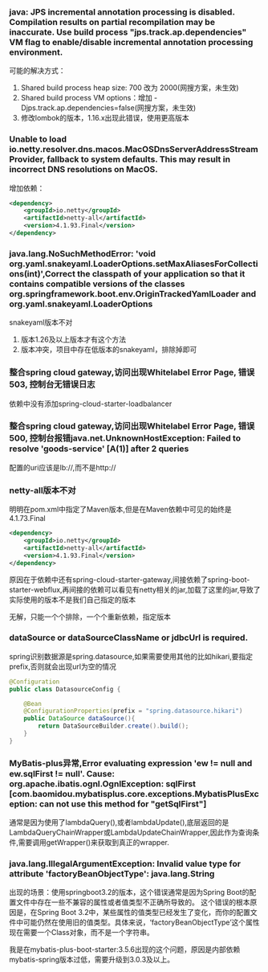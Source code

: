 ### java: JPS incremental annotation processing is disabled. Compilation results on partial recompilation may be inaccurate. Use build process "jps.track.ap.dependencies" VM flag to enable/disable incremental annotation processing environment.
可能的解决方式：
1. Shared build process heap size:  700 改为 2000(网搜方案，未生效)
2. Shared build process VM options：增加 -Djps.track.ap.dependencies=false(网搜方案，未生效)
3. 修改lombok的版本，1.16.x出现此错误，使用更高版本

### Unable to load io.netty.resolver.dns.macos.MacOSDnsServerAddressStreamProvider, fallback to system defaults. This may result in incorrect DNS resolutions on MacOS.
增加依赖：
```xml
<dependency>
    <groupId>io.netty</groupId>
    <artifactId>netty-all</artifactId>
    <version>4.1.93.Final</version>
</dependency>
```

### java.lang.NoSuchMethodError: 'void org.yaml.snakeyaml.LoaderOptions.setMaxAliasesForCollections(int)',Correct the classpath of your application so that it contains compatible versions of the classes org.springframework.boot.env.OriginTrackedYamlLoader and org.yaml.snakeyaml.LoaderOptions
snakeyaml版本不对
1. 版本1.26及以上版本才有这个方法
2. 版本冲突，项目中存在低版本的snakeyaml，排除掉即可

### 整合spring cloud gateway,访问出现Whitelabel Error Page, 错误503, 控制台无错误日志
依赖中没有添加spring-cloud-starter-loadbalancer

### 整合spring cloud gateway,访问出现Whitelabel Error Page, 错误500, 控制台报错java.net.UnknownHostException: Failed to resolve 'goods-service' [A(1)] after 2 queries
配置的uri应该是lb://,而不是http://

### netty-all版本不对
明明在pom.xml中指定了Maven版本,但是在Maven依赖中可见的始终是4.1.73.Final
```xml
<dependency>
    <groupId>io.netty</groupId>
    <artifactId>netty-all</artifactId>
    <version>4.1.93.Final</version>
</dependency>
```
原因在于依赖中还有spring-cloud-starter-gateway,间接依赖了spring-boot-starter-webflux,再间接的依赖可以看见有netty相关的jar,加载了这里的jar,导致了实际使用的版本不是我们自己指定的版本

无解，只能一个个排除，一个个重新依赖，指定版本

### dataSource or dataSourceClassName or jdbcUrl is required.
spring识别数据源是spring.datasource,如果需要使用其他的比如hikari,要指定prefix,否则就会出现url为空的情况
```java
@Configuration
public class DatasourceConfig {

    @Bean
    @ConfigurationProperties(prefix = "spring.datasource.hikari")
    public DataSource dataSource(){
        return DataSourceBuilder.create().build();
    }
}
```

### MyBatis-plus异常,Error evaluating expression 'ew != null and ew.sqlFirst != null'. Cause: org.apache.ibatis.ognl.OgnlException: sqlFirst \[com.baomidou.mybatisplus.core.exceptions.MybatisPlusException: can not use this method for "getSqlFirst"\]
通常是因为使用了lambdaQuery(),或者lambdaUpdate(),底层返回的是LambdaQueryChainWrapper或LambdaUpdateChainWrapper,因此作为查询条件,需要调用getWrapper()来获取到真正的wrapper.

### java.lang.IllegalArgumentException: Invalid value type for attribute 'factoryBeanObjectType': java.lang.String
出现的场景：使用springboot3.2的版本，这个错误通常是因为Spring Boot的配置文件中存在一些不兼容的属性或者值类型不正确所导致的。
这个错误的根本原因是，在Spring Boot 3.2中，某些属性的值类型已经发生了变化，而你的配置文件中可能仍然在使用旧的值类型。具体来说，‘factoryBeanObjectType’这个属性现在需要一个Class对象，而不是一个字符串。

我是在mybatis-plus-boot-starter:3.5.6出现的这个问题，原因是内部依赖mybatis-spring版本过低，需要升级到3.0.3及以上。